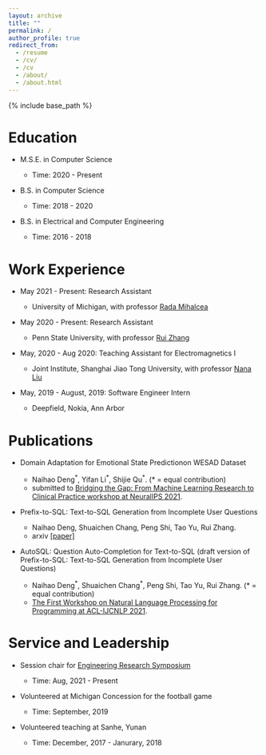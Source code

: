 ```yaml
---
layout: archive
title: ""
permalink: /
author_profile: true
redirect_from:
  - /resume
  - /cv/
  - /cv
  - /about/
  - /about.html
---
```


{% include base_path %}

Education
======
* M.S.E. in Computer Science
  * Time: 2020 - Present
  <!-- * GPA:  -->
  <!-- *  -->

* B.S. in Computer Science 
  * Time: 2018 - 2020 
  <!-- * GPA: 3.972/4.000 -->
  
* B.S. in Electrical and Computer Engineering
  * Time: 2016 - 2018
  <!-- * GPA: 3.626/4.000 -->


Work Experience
======
* May 2021 - Present: Research Assistant
  * University of Michigan, with professor [Rada Mihalcea](https://web.eecs.umich.edu/~mihalcea/)

* May 2020 - Present: Research Assistant
  * Penn State University, with professor [Rui Zhang](https://ryanzhumich.github.io/index.html)

* May, 2020 - Aug 2020: Teaching Assistant for Electromagnetics I 
  * Joint Institute, Shanghai Jiao Tong University, with professor [Nana Liu](https://twitter.com/nana__liu?lang=en)

* May, 2019 - August, 2019: Software Engineer Intern
  * Deepfield, Nokia, Ann Arbor

  

Publications
======
* Domain Adaptation for Emotional State Predictionon WESAD Dataset  
  * Naihao Deng<sup>\*</sup>, Yifan Li<sup>\*</sup>, Shijie Qu<sup>\*</sup>. (\* = equal contribution)
  * submitted to [Bridging the Gap: From Machine Learning Research to Clinical Practice workshop at NeuralIPS 2021](https://sites.google.com/g.harvard.edu/research2clinics/call-for-papers).

* Prefix-to-SQL: Text-to-SQL Generation from Incomplete User Questions  
  * Naihao Deng, Shuaichen Chang, Peng Shi, Tao Yu, Rui Zhang.
  * arxiv [[paper]](https://arxiv.org/abs/2109.13066) 

* AutoSQL: Question Auto-Completion for Text-to-SQL (draft version of Prefix-to-SQL: Text-to-SQL Generation from Incomplete User Questions)
  * Naihao Deng<sup>\*</sup>, Shuaichen Chang<sup>\*</sup>, Peng Shi, Tao Yu, Rui Zhang. (\* = equal contribution)
  * [The First Workshop on Natural Language Processing for Programming at ACL-IJCNLP 2021](https://nlp4prog.github.io/2021/cfp/). 


  
Service and Leadership
======
* Session chair for [Engineering Research Symposium](https://ers.engin.umich.edu/)
  * Time: Aug, 2021 - Present

* Volunteered at Michigan Concession for the football game
  * Time: September, 2019

* Volunteered teaching at Sanhe, Yunan
  * Time: December, 2017 - Janurary, 2018